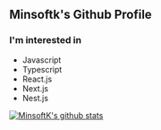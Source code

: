 ## Minsoftk's Github Profile

### I'm interested in
- Javascript
- Typescript
- React.js
- Next.js
- Nest.js

[![MinsoftK's github stats](https://github-readme-stats.vercel.app/api?username=minsoftk&count_private=true&show_icons=true&theme=buefy&hide=issues,contribs)](https://github.com/anuraghazra/github-readme-stats)
